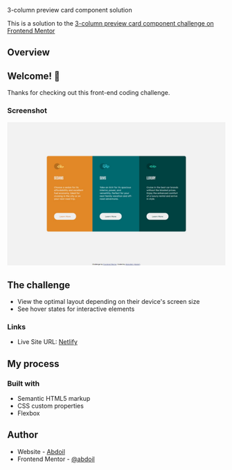 3-column preview card component solution

This is a solution to the [3-column preview card component challenge on Frontend Mentor](https://www.frontendmentor.io/challenges/3column-preview-card-component-pH92eAR2-)

## Overview

## Welcome! 👋

Thanks for checking out this front-end coding challenge.

### Screenshot

![Screenshot](./screenshot.jpeg)

## The challenge

- View the optimal layout depending on their device's screen size
- See hover states for interactive elements

### Links

- Live Site URL: [Netlify](3-column-preview-challenge.netlify.app)

## My process

### Built with

- Semantic HTML5 markup
- CSS custom properties
- Flexbox

## Author

- Website - [Abdoil](https://www.abdoil.com)
- Frontend Mentor - [@abdoil](https://www.frontendmentor.io/profile/abdoil)
